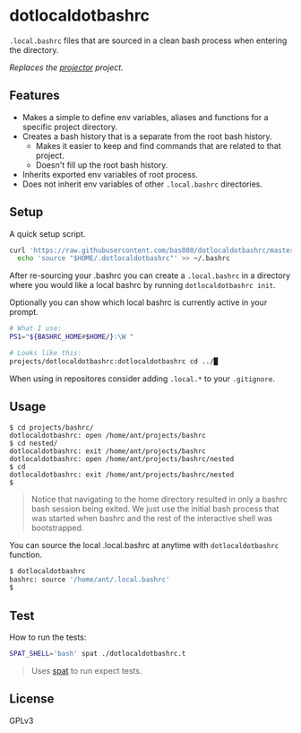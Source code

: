 # dotlocaldotbashrc

`.local.bashrc` files that are sourced in a clean bash process when entering
the directory.

*Replaces the [projector](https://github.com/bas080/projector) project.*

## Features

- Makes a simple to define env variables, aliases and functions for a specific
  project directory.
- Creates a bash history that is a separate from the root bash history.
  - Makes it easier to keep and find commands that are related to that project.
  - Doesn't fill up the root bash history.
- Inherits exported env variables of root process.
- Does not inherit env variables of other `.local.bashrc` directories.

## Setup

A quick setup script.

```bash
curl 'https://raw.githubusercontent.com/bas080/dotlocaldotbashrc/master/dotlocaldotbashrc' > "$HOME/.dotlocaldotbashrc" &&
  echo 'source "$HOME/.dotlocaldotbashrc"' >> ~/.bashrc
```

After re-sourcing your .bashrc you can create a `.local.bashrc` in a directory where you would like
a local bashrc by running `dotlocaldotbashrc init`.

Optionally you can show which local bashrc is currently active in your prompt.

```bash
# What I use:
PS1="${BASHRC_HOME#$HOME/}:\W "

# Looks like this:
projects/dotlocaldotbashrc:dotlocaldotbashrc cd ../█
```

When using in repositores consider adding `.local.*` to your `.gitignore`.

## Usage

```
$ cd projects/bashrc/
dotlocaldotbashrc: open /home/ant/projects/bashrc
$ cd nested/
dotlocaldotbashrc: exit /home/ant/projects/bashrc
dotlocaldotbashrc: open /home/ant/projects/bashrc/nested
$ cd
dotlocaldotbashrc: exit /home/ant/projects/bashrc/nested
$
```

> Notice that navigating to the home directory resulted in only a bashrc bash
> session being exited. We just use the initial bash process that was started
> when bashrc and the rest of the interactive shell was bootstrapped.

You can source the local .local.bashrc at anytime with `dotlocaldotbashrc` function.

```bash
$ dotlocaldotbashrc
bashrc: source '/home/ant/.local.bashrc'
$
```

## Test

How to run the tests:

```bash
SPAT_SHELL='bash' spat ./dotlocaldotbashrc.t
```

> Uses [spat](https://github.com/bas080/spat) to run expect tests.

## License

GPLv3
